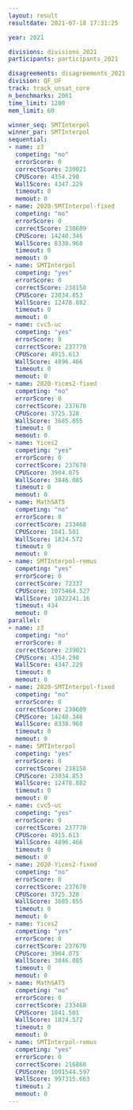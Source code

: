 ```yaml
---
layout: result
resultdate: 2021-07-18 17:31:25

year: 2021

divisions: divisions_2021
participants: participants_2021

disagreements: disagreements_2021
division: QF_UF
track: track_unsat_core
n_benchmarks: 2061
time_limit: 1200
mem_limit: 60

winner_seq: SMTInterpol
winner_par: SMTInterpol
sequential:
- name: z3
  competing: "no"
  errorScore: 0
  correctScore: 239021
  CPUScore: 4354.298
  WallScore: 4347.229
  timeout: 0
  memout: 0
- name: 2020-SMTInterpol-fixed
  competing: "no"
  errorScore: 0
  correctScore: 238609
  CPUScore: 14240.346
  WallScore: 8338.968
  timeout: 0
  memout: 0
- name: SMTInterpol
  competing: "yes"
  errorScore: 0
  correctScore: 238158
  CPUScore: 23034.853
  WallScore: 12478.882
  timeout: 0
  memout: 0
- name: cvc5-uc
  competing: "yes"
  errorScore: 0
  correctScore: 237770
  CPUScore: 4915.613
  WallScore: 4896.466
  timeout: 0
  memout: 0
- name: 2020-Yices2-fixed
  competing: "no"
  errorScore: 0
  correctScore: 237670
  CPUScore: 3725.328
  WallScore: 3685.855
  timeout: 0
  memout: 0
- name: Yices2
  competing: "yes"
  errorScore: 0
  correctScore: 237670
  CPUScore: 3904.075
  WallScore: 3846.085
  timeout: 0
  memout: 0
- name: MathSAT5
  competing: "no"
  errorScore: 0
  correctScore: 233468
  CPUScore: 1841.501
  WallScore: 1824.572
  timeout: 0
  memout: 0
- name: SMTInterpol-remus
  competing: "yes"
  errorScore: 0
  correctScore: 72337
  CPUScore: 1075464.527
  WallScore: 1022241.16
  timeout: 434
  memout: 0
parallel:
- name: z3
  competing: "no"
  errorScore: 0
  correctScore: 239021
  CPUScore: 4354.298
  WallScore: 4347.229
  timeout: 0
  memout: 0
- name: 2020-SMTInterpol-fixed
  competing: "no"
  errorScore: 0
  correctScore: 238609
  CPUScore: 14240.346
  WallScore: 8338.968
  timeout: 0
  memout: 0
- name: SMTInterpol
  competing: "yes"
  errorScore: 0
  correctScore: 238158
  CPUScore: 23034.853
  WallScore: 12478.882
  timeout: 0
  memout: 0
- name: cvc5-uc
  competing: "yes"
  errorScore: 0
  correctScore: 237770
  CPUScore: 4915.613
  WallScore: 4896.466
  timeout: 0
  memout: 0
- name: 2020-Yices2-fixed
  competing: "no"
  errorScore: 0
  correctScore: 237670
  CPUScore: 3725.328
  WallScore: 3685.855
  timeout: 0
  memout: 0
- name: Yices2
  competing: "yes"
  errorScore: 0
  correctScore: 237670
  CPUScore: 3904.075
  WallScore: 3846.085
  timeout: 0
  memout: 0
- name: MathSAT5
  competing: "no"
  errorScore: 0
  correctScore: 233468
  CPUScore: 1841.501
  WallScore: 1824.572
  timeout: 0
  memout: 0
- name: SMTInterpol-remus
  competing: "yes"
  errorScore: 0
  correctScore: 216860
  CPUScore: 1091544.597
  WallScore: 997315.663
  timeout: 2
  memout: 0
---
```

